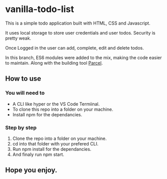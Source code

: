 # vanilla-todo-list

This is a simple todo application built with HTML, CSS and Javascript.

It uses local storage to store user credentials and user todos. Security is pretty weak.

Once Logged in the user can add, complete, edit and delete todos.

In this branch, ES6 modules were added to the mix, making the code easier to maintain. Along with the building tool [Parcel](https://parceljs.org/). 

## How to use

### You will need to

- A CLI like hyper or the VS Code Termiinal.
- To clone this repo into a folder on your machine.
- Install npm for the dependancies.

### Step by step

1. Clone the repo into a folder on your machine.
2. cd into that folder with your prefered CLI.
3. Run npm install for the dependancies.
4. And finaly run npm start.

## Hope you enjoy.
